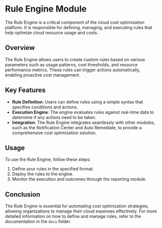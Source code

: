 # Rule Engine Module

The Rule Engine is a critical component of the cloud cost optimization platform. It is responsible for defining, managing, and executing rules that help optimize cloud resource usage and costs. 

## Overview

The Rule Engine allows users to create custom rules based on various parameters such as usage patterns, cost thresholds, and resource performance metrics. These rules can trigger actions automatically, enabling proactive cost management.

## Key Features

- **Rule Definition**: Users can define rules using a simple syntax that specifies conditions and actions.
- **Execution Engine**: The engine evaluates rules against real-time data to determine if any actions need to be taken.
- **Integration**: The Rule Engine integrates seamlessly with other modules, such as the Notification Center and Auto Remediate, to provide a comprehensive cost optimization solution.

## Usage

To use the Rule Engine, follow these steps:

1. Define your rules in the specified format.
2. Deploy the rules to the engine.
3. Monitor the execution and outcomes through the reporting module.

## Conclusion

The Rule Engine is essential for automating cost optimization strategies, allowing organizations to manage their cloud expenses effectively. For more detailed information on how to define and manage rules, refer to the documentation in the `docs` folder.